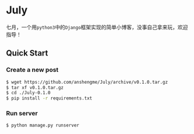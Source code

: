 # July

七月，一个用`python3`中的`Django`框架实现的简单小博客，没事自己拿来玩，欢迎指导！

## Quick Start

### Create a new post

``` bash
$ wget https://github.com/anshengme/July/archive/v0.1.0.tar.gz
$ tar xf v0.1.0.tar.gz
$ cd ./July-0.1.0
$ pip install -r requirements.txt
```

### Run server

``` bash
$ python manage.py runserver
```
